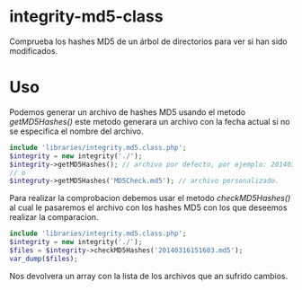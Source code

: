 integrity-md5-class
===================

Comprueba los hashes MD5 de un árbol de directorios para ver si han sido modificados.

Uso
===

Podemos generar un archivo de hashes MD5 usando el metodo *getMD5Hashes()* este metodo generara un archivo con la fecha actual si no se especifica el nombre del archivo.

```php
include 'libraries/integrity.md5.class.php';
$integrity = new integrity('./');
$integrity->getMD5Hashes(); // archivo por defecto, por ejemplo: 20140316151603.md5
// o
$integruty->getMD5Hashes('MD5Check.md5'); // archivo personalizado.
```

Para realizar la comprobacion debemos usar el metodo *checkMD5Hashes()* al cual le pasaremos el archivo con los hashes MD5 con los que deseemos realizar la comparacion.

```php
include 'libraries/integrity.md5.class.php';
$integrity = new integrity('./');
$files = $integrity->checkMD5Hashes('20140316151603.md5');
var_dump($files);
```
Nos devolvera un array con la lista de los archivos que an sufrido cambios.
